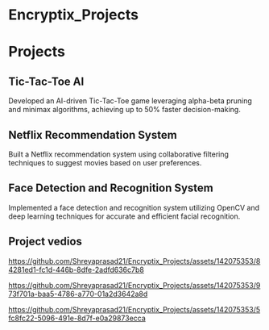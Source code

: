 # Encryptix_Projects
# Projects

## Tic-Tac-Toe AI
Developed an AI-driven Tic-Tac-Toe game leveraging alpha-beta pruning and minimax algorithms, achieving up to 50% faster decision-making.

## Netflix Recommendation System
Built a Netflix recommendation system using collaborative filtering techniques to suggest movies based on user preferences.

## Face Detection and Recognition System
Implemented a face detection and recognition system utilizing OpenCV and deep learning techniques for accurate and efficient facial recognition.

## Project vedios


https://github.com/Shreyaprasad21/Encryptix_Projects/assets/142075353/84281ed1-fc1d-446b-8dfe-2adfd636c7b8

https://github.com/Shreyaprasad21/Encryptix_Projects/assets/142075353/973f701a-baa5-4786-a770-01a2d3642a8d

https://github.com/Shreyaprasad21/Encryptix_Projects/assets/142075353/5fc8fc22-5096-491e-8d7f-e0a29873ecca






